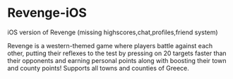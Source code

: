 # Revenge-iOS
iOS version of Revenge (missing highscores,chat,profiles,friend system)

Revenge is a western-themed game where players battle against each other, putting their reflexes to the test by pressing on 20 targets faster than their opponents and earning personal points along with boosting their town and county points! Supports all towns and counties of Greece.
